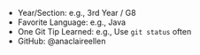 - Year/Section: e.g., 3rd Year / G8
- Favorite Language: e.g., Java
- One Git Tip Learned: e.g., Use `git status` often
- GitHub: @anaclaireellen
